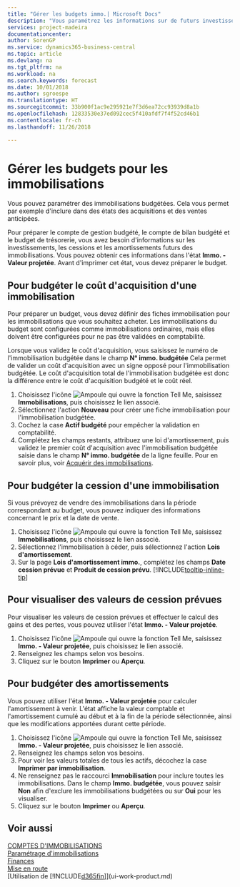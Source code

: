 ```yaml
---
title: "Gérer les budgets immo.| Microsoft Docs"
description: "Vous paramétrez les informations sur de futurs investissements, cessions, et amortissements d'immobilisations pour préparer les budgets et les prévisions."
services: project-madeira
documentationcenter: 
author: SorenGP
ms.service: dynamics365-business-central
ms.topic: article
ms.devlang: na
ms.tgt_pltfrm: na
ms.workload: na
ms.search.keywords: forecast
ms.date: 10/01/2018
ms.author: sgroespe
ms.translationtype: HT
ms.sourcegitcommit: 33b900f1ac9e295921e7f3d6ea72cc93939d8a1b
ms.openlocfilehash: 12833530e37ed092cec5f410afdf7f4f52cd46b1
ms.contentlocale: fr-ch
ms.lasthandoff: 11/26/2018

---
```

# <a name="manage-budgets-for-fixed-assets"></a>Gérer les budgets pour les immobilisations
Vous pouvez paramétrer des immobilisations budgétées. Cela vous permet par exemple d'inclure dans des états des acquisitions et des ventes anticipées.  

Pour préparer le compte de gestion budgété, le compte de bilan budgété et le budget de trésorerie, vous avez besoin d'informations sur les investissements, les cessions et les amortissements futurs des immobilisations. Vous pouvez obtenir ces informations dans l'état **Immo. - Valeur projetée**. Avant d'imprimer cet état, vous devez préparer le budget.  

## <a name="to-budget-the-acquisition-cost-of-a-fixed-asset"></a>Pour budgéter le coût d'acquisition d'une immobilisation
Pour préparer un budget, vous devez définir des fiches immobilisation pour les immobilisations que vous souhaitez acheter. Les immobilisations du budget sont configurées comme immobilisations ordinaires, mais elles doivent être configurées pour ne pas être validées en comptabilité.

Lorsque vous validez le coût d'acquisition, vous saisissez le numéro de l'immobilisation budgétée dans le champ **N° immo. budgétée** Cela permet de valider un coût d'acquisition avec un signe opposé pour l'immobilisation budgétée. Le coût d'acquisition total de l'immobilisation budgétée est donc la différence entre le coût d'acquisition budgété et le coût réel.

1. Choisissez l'icône ![Ampoule qui ouvre la fonction Tell Me](media/ui-search/search_small.png "Dites-moi ce que vous voulez faire"), saisissez **Immobilisations**, puis choisissez le lien associé.
2. Sélectionnez l'action **Nouveau** pour créer une fiche immobilisation pour l'immobilisation budgétée.
3. Cochez la case **Actif budgété** pour empêcher la validation en comptabilité.
4. Complétez les champs restants, attribuez une loi d'amortissement, puis validez le premier coût d'acquisition avec l'immobilisation budgétée saisie dans le champ **N° immo. budgétée** de la ligne feuille. Pour en savoir plus, voir [Acquérir des immobilisations](fa-how-acquire.md).

## <a name="to-budget-the-disposal-of-a-fixed-asset"></a>Pour budgéter la cession d'une immobilisation
Si vous prévoyez de vendre des immobilisations dans la période correspondant au budget, vous pouvez indiquer des informations concernant le prix et la date de vente.

1. Choisissez l'icône ![Ampoule qui ouvre la fonction Tell Me](media/ui-search/search_small.png "Dites-moi ce que vous voulez faire"), saisissez **Immobilisations**, puis choisissez le lien associé.
2. Sélectionnez l'immobilisation à céder, puis sélectionnez l'action **Lois d'amortissement**.
3. Sur la page **Lois d'amortissement immo.**, complétez les champs **Date cession prévue** et **Produit de cession prévu**. [!INCLUDE[tooltip-inline-tip](includes/tooltip-inline-tip_md.md)]

## <a name="to-view-projected-disposal-values"></a>Pour visualiser des valeurs de cession prévues
Pour visualiser les valeurs de cession prévues et effectuer le calcul des gains et des pertes, vous pouvez utiliser l'état **Immo. - Valeur projetée**.

1. Choisissez l'icône ![Ampoule qui ouvre la fonction Tell Me](media/ui-search/search_small.png "Dites-moi ce que vous voulez faire"), saisissez **Immo. - Valeur projetée**, puis choisissez le lien associé.
2. Renseignez les champs selon vos besoins.
3. Cliquez sur le bouton **Imprimer** ou **Aperçu**.

## <a name="to-budget-depreciation"></a>Pour budgéter des amortissements
Vous pouvez utiliser l'état **Immo. - Valeur projetée** pour calculer l'amortissement à venir. L'état affiche la valeur comptable et l'amortissement cumulé au début et à la fin de la période sélectionnée, ainsi que les modifications apportées durant cette période.

1. Choisissez l'icône ![Ampoule qui ouvre la fonction Tell Me](media/ui-search/search_small.png "Dites-moi ce que vous voulez faire"), saisissez **Immo. - Valeur projetée**, puis choisissez le lien associé.
2. Renseignez les champs selon vos besoins.
3. Pour voir les valeurs totales de tous les actifs, décochez la case **Imprimer par immobilisation**.
4. Ne renseignez pas le raccourci **Immobilisation** pour inclure toutes les immobilisations. Dans le champ **Immo. budgétée**, vous pouvez saisir **Non** afin d'exclure les immobilisations budgétées ou sur **Oui** pour les visualiser.
5. Cliquez sur le bouton **Imprimer** ou **Aperçu**.

## <a name="see-also"></a>Voir aussi
[COMPTES D'IMMOBILISATIONS](fa-manage.md)  
[Paramétrage d'immobilisations](fa-setup.md)  
[Finances](finance.md)  
[Mise en route](product-get-started.md)  
[Utilisation de [!INCLUDE[d365fin](includes/d365fin_md.md)]](ui-work-product.md)

